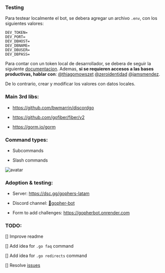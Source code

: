 ### Testing
Para testear localmente el bot, se debera agregar un archivo `.env`, con los siguientes valores:

```env
DEV_TOKEN=
DEV_PORT=
DEV_DBHOST=
DEV_DBNAME=
DEV_DBUSER=
DEV_DBPASS=
```
Para contar con un token local de desarrollador, se debera de seguir la siguiente [documentacion](https://www.writebots.com/discord-bot-token/).
Ademas, **si se requieren accesos a las bases productivas, hablar con**: [@thiagomowszet](https://github.com/thiagomowszet) [@zeroidentidad](https://github.com/zeroidentidad) [@jamsmendez](https://github.com/JamsMendez).

De lo contrario, crear y modificar los valores con datos locales.


### Main 3rd libs:

- https://github.com/bwmarrin/discordgo

- https://github.com/gofiber/fiber/v2

- https://gorm.io/gorm

### Command types:

- Subcommands

- Slash commands

![avatar](https://raw.githubusercontent.com/gophers-latam/challenges/master/views/img/gophers-latam.png)

### Adoption & testing:

- Server: https://dsc.gg/gophers-latam

- Discord channel:  [🤖gopher-bot](https://discord.com/channels/764989185077542942/1224514137548132394)

- Form to add challenges: https://gopherbot.onrender.com

### TODO:

[] Improve readme

[] Add idea for `.go faq` command

[] Add idea for `.go redirects` command

[] Resolve [issues](https://github.com/gophers-latam/challenges/issues)
